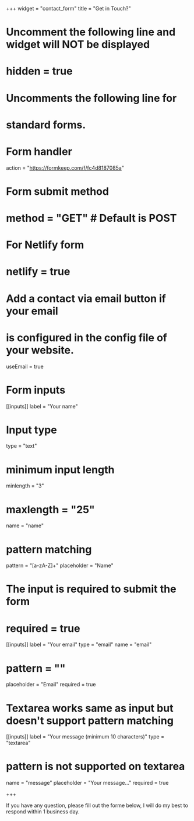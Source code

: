 +++
widget = "contact_form"
title = "Get in Touch?" 

# Uncomment the following line and widget will NOT be displayed
# hidden = true

# Uncomments the following line for
# standard forms.
#
# Form handler
action = "https://formkeep.com/f/fc4d8187085a"
# Form submit method
# method = "GET" # Default is POST

# For Netlify form
#
# netlify = true

# Add a contact via email button if your email
# is configured in the config file of your website.
useEmail = true

# Form inputs
[[inputs]]
label = "Your name"
# Input type
type = "text"
# minimum input length
minlength = "3"
# maxlength = "25"
name = "name"
# pattern matching
pattern = "[a-zA-Z]+"
placeholder = "Name"
# The input is required to submit the form
# required = true

[[inputs]]
label = "Your email"
type = "email"
name = "email"
# pattern = ""
placeholder = "Email"
required = true

# Textarea works same as input but doesn't support pattern matching
[[inputs]]
label = "Your message (minimum 10 characters)"
type = "textarea"
# pattern is not supported on textarea
name = "message"
placeholder = "Your message..."
required = true

+++

 If you have any question, please fill out the forme below, I will do my best to respond within 1 business day.
